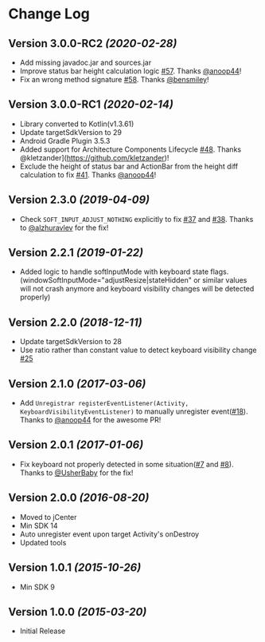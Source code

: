 Change Log
==========

Version 3.0.0-RC2 *(2020-02-28)*
--------------------------------

- Add missing javadoc.jar and sources.jar
- Improve status bar height calculation logic [#57](https://github.com/yshrsmz/KeyboardVisibilityEvent/pull/57). Thanks [@anoop44](https://github.com/anoop44)!
- Fix an wrong method signature [#58](https://github.com/yshrsmz/KeyboardVisibilityEvent/pull/58). Thanks [@bensmiley](https://github.com/bensmiley)!


Version 3.0.0-RC1 *(2020-02-14)*
----------------------------

- Library converted to Kotlin(v1.3.61)
- Update targetSdkVersion to 29
- Android Gradle Plugin 3.5.3
- Added support for Architecture Components Lifecycle [#48](https://github.com/yshrsmz/KeyboardVisibilityEvent/issues/48). Thanks @kletzander](https://github.com/kletzander)!
- Exclude the height of status bar and ActionBar from the height diff calculation to fix [#41](https://github.com/yshrsmz/KeyboardVisibilityEvent/issues/41). Thanks [@anoop44](https://github.com/anoop44)!


Version 2.3.0 *(2019-04-09)*
----------------------------

- Check `SOFT_INPUT_ADJUST_NOTHING` explicitly to fix [#37](https://github.com/yshrsmz/KeyboardVisibilityEvent/issues/37) and [#38](https://github.com/yshrsmz/KeyboardVisibilityEvent/issues/38). Thanks to [@alzhuravlev](https://github.com/alzhuravlev) for the fix!


Version 2.2.1 *(2019-01-22)*
----------------------------

- Added logic to handle softInputMode with keyboard state flags. (windowSoftInputMode="adjustResize|stateHidden" or similar values will not crash anymore and keyboard visibility changes will be detected properly)


Version 2.2.0 *(2018-12-11)*
----------------------------

- Update targetSdkVersion to 28
- Use ratio rather than constant value to detect keyboard visibility change [#25](https://github.com/yshrsmz/KeyboardVisibilityEvent/issues/25)


Version 2.1.0 *(2017-03-06)*
----------------------------

- Add `Unregistrar registerEventListener(Activity, KeyboardVisibilityEventListener)` to manually unregister event([#18](https://github.com/yshrsmz/KeyboardVisibilityEvent/pull/18)). Thanks to [@anoop44](https://github.com/anoop44) for the awesome PR!


Version 2.0.1 *(2017-01-06)*
----------------------------

- Fix keyboard not properly detected in some situation([#7](https://github.com/yshrsmz/KeyboardVisibilityEvent/issues/7) and [#8](https://github.com/yshrsmz/KeyboardVisibilityEvent/issues/8)). Thanks to [@UsherBaby](https://github.com/UsherBaby) for the fix!

Version 2.0.0 *(2016-08-20)*
----------------------------

- Moved to jCenter
- Min SDK 14
- Auto unregister event upon target Activity's onDestroy
- Updated tools


Version 1.0.1 *(2015-10-26)*
----------------------------

- Min SDK 9



Version 1.0.0 *(2015-03-20)*
----------------------------

- Initial Release


